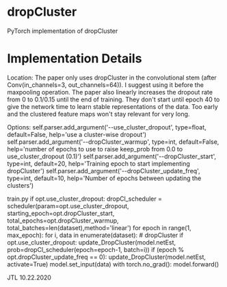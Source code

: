 # dropCluster
PyTorch implementation of dropCluster


# Implementation Details
Location: 
The paper only uses dropCluster in the convolutional stem (after Conv(in_channels=3, out_channels=64)). I suggest using it before the maxpooling operation. The paper also linearly increases the dropout rate from 0 to 0.1/0.15 until the end of training. They don't start until epoch 40 to give the network time to learn stable representations of the data. Too early and the clustered feature maps won't stay relevant for very long. 

Options:
    self.parser.add_argument('--use_cluster_dropout', type=float, default=False, help='use a cluster-wise dropout')
    self.parser.add_argument('--dropCluster_warmup', type=int, default=False, help='number of epochs to use to raise keep_prob from 0.0 to use_cluster_dropout (0.1)')
    self.parser.add_argument('--dropCluster_start', type=int, default=20, help='Training epoch to start implementing dropCluster')
    self.parser.add_argument('--dropCluster_update_freq', type=int, default=10, help='Number of epochs between updating the clusters')

train.py
    if opt.use_cluster_dropout:
	    dropCl_scheduler = scheduler(param=opt.use_cluster_dropout,
                                     starting_epoch=opt.dropCluster_start,
                                     total_epochs=opt.dropCluster_warmup,
                                     total_batches=len(dataset),method='linear')
    for epoch in range(1, max_epoch):
        for i, data in enumerate(dataset):
            # dropCluster
            if opt.use_cluster_dropout:
                update_DropCluster(model.netEst, prob=dropCl_scheduler(epoch=epoch-1, batch=i))
                if (epoch % opt.dropCluster_update_freq == 0):
                    update_DropCluster(model.netEst, activate=True)
                    model.set_input(data)
                    with torch.no_grad():
                        model.forward()

JTL 10.22.2020
